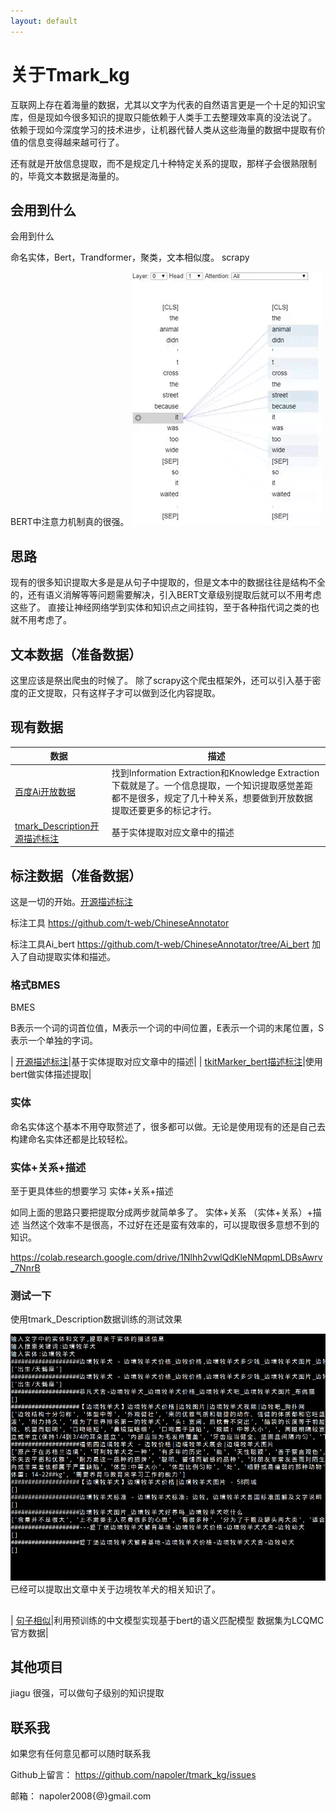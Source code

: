 ```yaml
---
layout: default
---
```


<!-- 
[Link to another page](./another-page.html). -->



# 关于Tmark_kg
互联网上存在着海量的数据，尤其以文字为代表的自然语言更是一个十足的知识宝库，但是现如今很多知识的提取只能依赖于人类手工去整理效率真的没法说了。
依赖于现如今深度学习的技术进步，让机器代替人类从这些海量的数据中提取有价值的信息变得越来越可行了。

还有就是开放信息提取，而不是规定几十种特定关系的提取，那样子会很熟限制的，毕竟文本数据是海量的。
## 会用到什么
会用到什么

命名实体，Bert，Trandformer，聚类，文本相似度。
scrapy

BERT中注意力机制真的很强。
![alt text](https://raw.githubusercontent.com/napoler/tmark_kg/master/docs/src/640.png "BERT中注意力机制")
## 思路
现有的很多知识提取大多是是从句子中提取的，但是文本中的数据往往是结构不全的，还有语义消解等等问题需要解决，引入BERT文章级别提取后就可以不用考虑这些了。
直接让神经网络学到实体和知识点之间挂钩，至于各种指代词之类的也就不用考虑了。

## 文本数据（准备数据）
这里应该是祭出爬虫的时候了。
除了scrapy这个爬虫框架外，还可以引入基于密度的正文提取，只有这样子才可以做到泛化内容提取。
## 现有数据
| 数据|描述|
| ------------ | ------------ |
| [百度Ai开放数据](https://ai.baidu.com/broad/download?dataset=duconv)|找到Information Extraction和Knowledge Extraction下载就是了。一个信息提取，一个知识提取感觉差距都不是很多，规定了几十种关系，想要做到开放数据提取还要更多的标记才行。|
| [tmark_Description开源描述标注](https://www.terrychan.org/tmark_Description/)|基于实体提取对应文章中的描述|

## 标注数据（准备数据）
这是一切的开始。[开源描述标注](https://www.terrychan.org/tmark_Description/)

标注工具
https://github.com/t-web/ChineseAnnotator

标注工具Ai_bert
https://github.com/t-web/ChineseAnnotator/tree/Ai_bert 加入了自动提取实体和描述。



### 格式BMES

BMES

B表示一个词的词首位值，M表示一个词的中间位置，E表示一个词的末尾位置，S表示一个单独的字词。


| [开源描述标注](https://www.terrychan.org/tmark_Description/)|基于实体提取对应文章中的描述|
| [tkitMarker_bert描述标注](https://www.terrychan.org/tkitMarker_bert/)|使用bert做实体描述提取|









### 实体
命名实体这个基本不用夺取赘述了，很多都可以做。无论是使用现有的还是自己去构建命名实体还都是比较轻松。

### 实体+关系+描述 
至于更具体些的想要学习 
实体+关系+描述 

如同上面的思路只要把提取分成两步就简单多了。
实体+关系
（实体+关系）+描述 
当然这个效率不是很高，不过好在还是蛮有效率的，可以提取很多意想不到的知识。


https://colab.research.google.com/drive/1Nlhh2vwlQdKleNMqpmLDBsAwrv_7NnrB


### 测试一下
使用tmark_Description数据训练的测试效果

![alt text](https://raw.githubusercontent.com/napoler/tmark_Description/master/ner_train/static/pre_test.png "效果测试")
已经可以提取出文章中关于边境牧羊犬的相关知识了。


##

| [句子相似](https://www.terrychan.org/transformers-SentenceSimilarity/)|利用预训练的中文模型实现基于bert的语义匹配模型 数据集为LCQMC官方数据|




## 其他项目
jiagu
很强，可以做句子级别的知识提取

## 联系我

如果您有任何意见都可以随时联系我

Github上留言：
https://github.com/napoler/tmark_kg/issues

邮箱：
napoler2008{@}gmail.com

